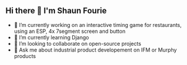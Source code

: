 ## Hi there 👋 I'm Shaun Fourie

<!--
**ShaunF777/ShaunF777** is a ✨ _special_ ✨ repository because its `README.md` (this file) appears on your GitHub profile.

Here are some ideas to get you started:

- 🔭 I’m currently working on ...
- 🌱 I’m currently learning ...
- 👯 I’m looking to collaborate on ...
- 🤔 I’m looking for help with ...
- 💬 Ask me about ...
- 📫 How to reach me: ...
- 😄 Pronouns: ...
- ⚡ Fun fact: ...
-->
- 🔭 I’m currently working on an interactive timing game for restaurants, using an ESP, 4x 7segment screen and button    
- 🌱 I’m currently learning Django
- 👯 I’m looking to collaborate on open-source projects
- 💬 Ask me about industrial product developement on IFM or Murphy products

